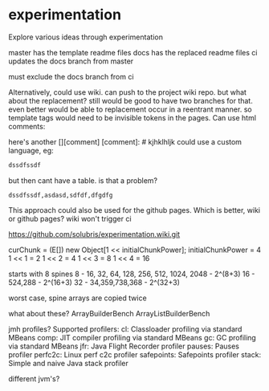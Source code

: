 # experimentation
Explore various ideas through experimentation

master has the template readme files
docs has the replaced readme files
ci updates the docs branch from master

must exclude the docs branch from ci

Alternatively, could use wiki.  can push to the project wiki repo.
but what about the replacement?
still would be good to have two branches for that.
even better would be able to replacement occur in a reentrant manner.
so template tags would need to be invisible tokens in the pages.
Can use html comments:
<!--- just --->
here's another [][comment]
[comment]: # kjhklhljk
could use a custom language, eg:

```bench::benchMark1.txt
dssdfssdf
```

but then cant have a table.  is that a problem?

```
dssdfssdf,asdasd,sdfdf,dfgdfg
```

This approach could also be used for the github pages.
Which is better, wiki or github pages?
wiki won't trigger ci

https://github.com/solubris/experimentation.wiki.git


curChunk = (E[]) new Object[1 << initialChunkPower];
initialChunkPower = 4
1 << 1 = 2
1 << 2 = 4
1 << 3 = 8
1 << 4 = 16

starts with 8 spines
8  - 16, 32, 64, 128, 256, 512, 1024, 2048 - 2^(8+3)
16 - 524,288 - 2^(16+3)
32 - 34,359,738,368 - 2^(32+3)

worst case, spine arrays are copied twice

what about these?
ArrayBuilderBench
ArrayListBuilderBench

jmh profiles?
Supported profilers:
cl: Classloader profiling via standard MBeans
comp: JIT compiler profiling via standard MBeans
gc: GC profiling via standard MBeans
jfr: Java Flight Recorder profiler
pauses: Pauses profiler
perfc2c: Linux perf c2c profiler
safepoints: Safepoints profiler
stack: Simple and naive Java stack profiler

different jvm's?

